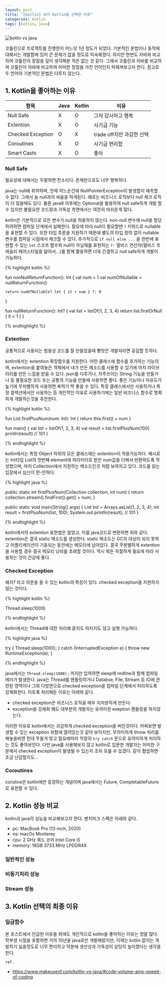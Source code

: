 ```yaml
---
layout: post
title: "[kotlin] 내가 kotlin을 선택한 이유"
categories: kotlin
tags: [kotlin, java]
---
```


![kotlin vs java]({{site.url}}/assets/images/kotlin-vs-java-01.png )

코틀린으로 프로젝트를 진행한지 어느덧 1년 정도가 되었다. 기본적인 문법이나 동작에 대해서는 개발함에 있어 큰 문제가 없을 정도로 익숙해졌다. 하지만 한번도 자바와 비교하여 코틀린의 장점을 깊이 생각해본 적은 없는 것 같다. 그래서 코틀린과 자바를 비교하며 코틀린이 자바에 비교하여 어떠한 장점을 가진 언어인지 파헤쳐보고자 한다. 참고로 두 언어의 기본적인 문법은 다루지 않는다.

## 1. Kotlin을 좋아하는 이유 

|항목|Java|Kotlin|이유|
|-|-|-|-|
|Null Safe|X|O|그저 감사하고 행복|
|Extention|X|O|사기급 기능|
|Checked Exception|O|X|trade off지만 과감한 선택|
|Coroutines|X|O|사기급 편리함|
|Smart Casts|X|O|좋아|

### Null Safe
필요성에 대해서는 두말하면 잔소리다. 존재만으로도 너무 행복하다. 

java는 null에 취약하며, 언제 어느순간에 NullPointerException이 발생할지 예측할 수 없다. 그래서 늘 null과의 싸움을 하게된다. 떄로는 비즈니스 로직보다 null 체크 로직이 더 많을때도 있다. 물론 java8 이후에는 Optional을 활용하여 null safe하게 개발 할 수 있지만 불필요한 코드량과 가독성 측면에서는 여전히 아쉬운게 많다.

kotlin은 기본적으로 모든 변수가 null을 허용하지 않는다. non-null 변수에 null을 할당하려하면 컴파일 단계에서 실패한다. 필요에 따라 null이 필요할땐 `?` 키워드로 nullable을 표현할 수 있다. 또한 타입 추론을 지원하기 때문에 별도의 타입 정의 없이 nullable 변수를  컴파일 시점에서 체크할 수 있다. 추가적으로 ``` if null else ... ``` 을 한번에 표현할 수 있는 `let` 스코프 함수와 null이 아닐때를 표현하는 `?:` 엘비스 연산자(엘비스 프레슬리 헤어스타일을 닮아서...)를 함께 활용하면 더욱 간결하고 null safe하게 개발이 가능하다.

{% highlight kotlin %}

fun nonNullReturnFunction(): Int {
    val num = 1
    val numOfNullable = nullReturnFunction()

    return numOfNullable?.let { it + num } ?: 0
}

fun nullReturnFunction(): Int? {
    val list = listOf(1, 2, 3, 4)
    return list.firstOrNull { it < 1 }
}

{% endhighlight %}

### Extention
공통적으로 사용되는 범용성 코드를 잘 만들었을때 뽕맛은 개발자라면 공감할 듯하다.

kotlin에서는 extention 확장함수를 지원한다. 어떤 클래스에 함수를 추가하는 기능이며, extention을 붙여놓은 객체에서 내가 만든 메소드를 사용할 수 있기에 마치 라이브러리를 만든 느낌을 받을 수 있다. json를 다루거나, 자주쓰이는 String 기능을 만들거나 등 불필요한 코드 또는 공통의 기능을 만들때 사용하면 좋다. 좋은 기능이나 자유도가 높기에 무차별하게 사용하면 욕먹기 딱 좋을 수 있다. 특정 클래스에서만 사용하거나 특정 컬렉션에서만 사용하는 등 개인적인 이유로 사용하기에는 일반 비즈니스 함수로 명확하게 개발하는것을 추천한다.

{% highlight kotlin %}

fun List<Int>.firstPlusNum(num: Int): Int {
    return this.first() + num
}

fun main() {
    val list = listOf(1, 2, 3, 4)
    val result = list.firstPlusNum(100)
    println(result) // 101
}

{% endhighlight %}

kotlin에서는 특정 Object 하위의 모든 클래스에는 extention이 적용가능하다. 예시로는 Int타입 List의 첫번째 element에 파라미터로 받은 num값을 더해서 반환하도록 작성했으며, 마치 Collection에서 지원하는 메소드인것 처럼 보여지고 있다. 코드를 읽는 입장에서 심신이 편-안하다.

{% highlight java %}

public static int firstPlusNum(Collection<Integer> collection, int num) {
    return collection.stream().findFirst().get() + num;
}

public static void main(String[] args) {
    List<Integer> list = Arrays.asList(1, 2, 3, 4);
    int result = firstPlusNum(list, 100);
    System.out.println(result); // 101
}

{% endhighlight %}

kotlin에서의 extention 표현법은 알았고, 이를 java코드로 변환하면 위와 같다. extention은 결국 static 메소드를 생성한다. static 메소드는 GC의 대상이 되지 못하고 어플리케이션이 기동되는 동안에는 메모리에 남아있다. 결국 무분별하게 extention을 사용할 경우 결국 메모리 낭비를 초래할 것이다. 역시 뭐든 적절하게 필요에 따라 사용하는 것이 건강에 좋다.

### Checked Exception
왜지? 라고 의문을 들 수 있는 kotlin의 특징이 있다. checked exception을 지원하지 않는 것이다.

{% highlight kotlin %}

Thread.sleep(1000)

{% endhighlight %}

kotlin에서는 Thread에 대한 처리에 묻지도 따지지도 않고 실행 가능하다.

{% highlight java %}

try {
    Thread.sleep(1000);
} catch (InterruptedException e) {
    throw new RuntimeException(e);
}

{% endhighlight %}

java에서는 `Thread.sleep(1000);` 까지만 입력하면 sleep에 redline과 함께 컴파일 에러가 발생한다. java는 Thread를 핸들링하거나 Databse, File, Stream 등 IO에 관련된 영역이나 그외 다방면으로 checked exception을 컴파일 단계에서 처리하도록 강제화한다. 이토록 처리해둔 이유는 아래와 같다.
* checked exception은 비즈니스 로직을 매우 지저분하게 만든다.
* exception을 강제화 해도 대부분의 개발자는 유의미한 exeption 핸들링을 하지않는다.

이러한 이유로 kotlin에서는 과감하게 checked exception을 버린것이다. 어찌보면 발생할 수 있는 exception 위험에 열려있는것 같아 보이지만, 무의미하게 throw 처리를 해놓을바엔 한대 뚜들겨 맞고 필요에따라 적절히 `try catch` 문으로 유의미하게 처리하는 것도 좋아보인다. 다만 java를 사용해보지 않고 kotlin로 입문한 개발자는 어떠한 구문에서 checked exception이 발생될 수 있는지 조차 모를 수 있겠다. 같이 협업하면 조금 난감할지도...

### Coroutines
corutine은 kotlin에만 등장하는 개념이며 java에서는 Future, CompletableFuture로 표현할 수 있다.


## 2. Kotlin 성능 비교
kotlin과 java의 성능을 비교해보고자 한다. 벤치마크 스펙은 아래와 같다.

* pc: MacBook Pro (13-inch, 2020)
* os: macOs Monterey
* cpu: 2 GHz 쿼드 코어 Intel Core i5
* memory: 16GB 3733 MHz LPDDR4X

### 일반적인 성능

### 비동기처리 성능

### Stream 성능

## 3. Kotlin 선택의 최종 이유
### 일급함수

본 포스트에서 언급한 이유들 외에도 개인적으로 kotlin을 좋아하는 이유는 정말 많다. 학부생 시절을 포함하면 거의 10년을 java로만 개발해왔지만, 이제는 kotlin 없이는 개발하기 싫을정도로 너무 편리하고 덕분에 생산성과 가독성이 상당히 높아졌다는 생각을 한다.


`ref.`
* https://www.makeuseof.com/kotlin-vs-java/#code-volume-amp-speed-of-coding